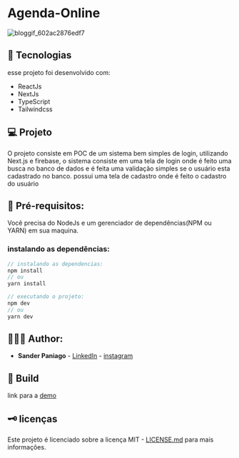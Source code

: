 # Agenda-Online

![bloggif_602ac2876edf7](https://user-images.githubusercontent.com/52095222/107984627-b5c47880-6f9e-11eb-81ca-2f664889938f.gif)


## 🔬 Tecnologias

esse projeto foi desenvolvido com:

- ReactJs
- NextJs
- TypeScript
- Tailwindcss


## 💻 Projeto

O projeto consiste em POC de um sistema bem simples de login, utilizando Next.js e firebase, o sistema consiste em uma tela de login onde é feito uma busca no banco de dados e é feita uma validação simples se o usuário esta cadastrado no banco. possui uma tela de cadastro onde é feito o cadastro do usuário

## 📝 Pré-requisitos:

Você precisa do NodeJs e um gerenciador de dependências(NPM ou YARN) em sua maquina.

### instalando as dependências:

```jsx
// instalando as dependencias:
npm install
// ou 
yarn install

// executando o projeto:
npm dev
// ou
yarn dev 
```


## 👨🏻‍💻 Author:

- **Sander Paniago** - [LinkedIn](https://www.linkedin.com/in/sander-paniago/) - [instagram](https://www.instagram.com/sander_paniago/)

## 🚀 Build

link para a [demo](https://dash.sanderpaniago.dev/)

## 🗝 licenças

Este projeto é licenciado sobre a licença MIT - [LICENSE.md](LICENSE.md) para mais informações.
